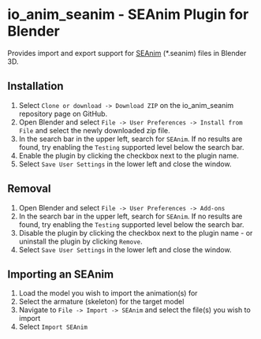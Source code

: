 # io_anim_seanim - SEAnim Plugin for Blender

Provides import and export support for [SEAnim](https://github.com/SE2Dev/SEAnim-Docs) (*.seanim) files in Blender 3D.

## Installation

1. Select `Clone or download -> Download ZIP` on the io_anim_seanim repository page on GitHub.
1. Open Blender and select `File -> User Preferences -> Install from File` and select the newly downloaded zip file.
1. In the search bar in the upper left, search for `SEAnim`. If no results are found, try enabling the `Testing` supported level below the search bar.
1. Enable the plugin by clicking the checkbox next to the plugin name.
1. Select `Save User Settings` in the lower left and close the window.

## Removal

1. Open Blender and select `File -> User Preferences -> Add-ons`
1. In the search bar in the upper left, search for `SEAnim`. If no results are found, try enabling the `Testing` supported level below the search bar.
1. Disable the plugin by clicking the checkbox next to the plugin name - or uninstall the plugin by clicking `Remove`.
1. Select `Save User Settings` in the lower left and close the window.

## Importing an SEAnim

1. Load the model you wish to import the animation(s) for
1. Select the armature (skeleton) for the target model
1. Navigate to `File -> Import -> SEAnim` and select the file(s) you wish to import
1. Select `Import SEAnim`